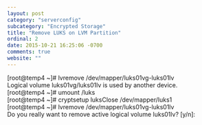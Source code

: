 ```yaml
---
layout: post
category: "serverconfig"
subcategory: "Encrypted Storage"
title: "Remove LUKS on LVM Partition"
ordinal: 2
date: 2015-10-21 16:25:06 -0700
comments: true
website: ""
---
```

<!--break-->

[root@temp4 ~]# lvremove /dev/mapper/luks01vg-luks01lv<br />
  Logical volume luks01vg/luks01lv is used by another device.<br />
[root@temp4 ~]# umount /luks<br />
[root@temp4 ~]# cryptsetup luksClose /dev/mapper/luks1<br />
[root@temp4 ~]# lvremove /dev/mapper/luks01vg-luks01lv<br />
Do you really want to remove active logical volume luks01lv? [y/n]:
